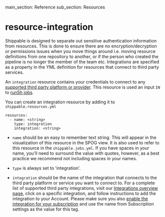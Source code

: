 main_section: Reference
sub_section: Resources

# resource-integration
Shippable is designed to separate out sensitive authentication information from resources.
This is done to ensure there are no encryption/decryption or permissions issues when you move things around i.e. moving resource definitions from one repository to another, or if the person who created the pipeline is no longer the member of the team etc. Integrations are specified as a property in the YML definition for resources that connect to third party services.

An `integration` resource contains your credentials to connect to any [supported third party platform or provider](integrations-overview/). This resource is used an input `IN` to [runSh jobs](job-runsh/).

You can create an integration resource by adding it to `shippable.resources.yml`

```
resources:
  - name: <string>
    type: integration
    integration: <string>
```

* `name` should be an easy to remember text string. This will appear in the visualization of this resource in the SPOG view. It is also used to refer to this resource in the `shippable.jobs.yml`. If you have spaces in your name, you'll need to surround the value with quotes, however, as a best practice we recommend not including spaces in your names.

* `type` is always set to 'integration'.

* `integration` should be the name of the integration that connects to the third party platform or service you want to connect to. For a complete list of supported third party integrations, visit our [Integrations overview page](integrations-overview/), click on a specific integration, and follow instructions to add the integration to your Account. Please make sure you also [enable the integration for your subscription]() and use the name from Subscription settings as the value for this tag.
